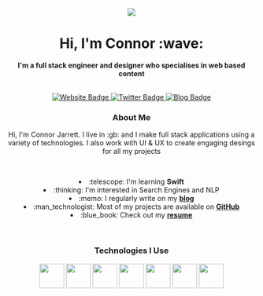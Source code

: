 <div align="center">
    <img src="https://www.connorjarrett.com/media/avatar.png">
    <h1>Hi, I'm Connor :wave:</h1>
    <b>I'm a full stack engineer and designer who specialises in web based content</b>
    <br><br>
    <p>
    <a href="https://www.connorjarrett.com/">
        <img src="https://img.shields.io/badge/-My Website-white?style=for-the-badge&amp;link=https://www.connorjarrett.com/" alt="Website Badge">
    </a>
    <a href="https://twitter.com/connorjrt">
        <img src="https://img.shields.io/badge/-Twitter-white?style=for-the-badge&amp;link=https://twitter.com/connorjrt" alt="Twitter Badge">
    </a>
    <a href="https://labnotebook.connorjarrett.com">
        <img src="https://img.shields.io/badge/-My Blog-white?style=for-the-badge&amp;link=https://labnotebook.connorjarrett.com" alt="Blog Badge">
    </a>
    </p>
</div>

<div align="center">
    <h3>About Me</h3>
    <p>
        Hi, I'm Connor Jarrett. I live in :gb: and I make full stack applications using a variety of technologies. I also work with UI & UX to create engaging desings for all my projects
    </p>
    <br>
    <p>
        <li>:telescope: I'm learning <b>Swift</b></li>
        <li>:thinking: I'm interested in Search Engines and NLP</li>
        <li>:memo: I regularly write on my <b><a href="https://labnotebook.connorjarrett.com">blog</a></b></li>
        <li>:man_technologist: Most of my projects are available on <b><a href="https://github.com/conjardev">GitHub</a></b></li>
        <li>:blue_book: Check out my <b><a href="https://www.connorjarrett.com/resume.pdf">resume</a></b></li>
    </p>
    <br>
    <h3>Technologies I Use</h3>
    <p>
        <img src="https://cdn.jsdelivr.net/gh/devicons/devicon/icons/mysql/mysql-original.svg" width="50" height="50"/>
        <img src="https://cdn.jsdelivr.net/gh/devicons/devicon/icons/php/php-plain.svg" width="50" height="50"/>
        <img src="https://cdn.jsdelivr.net/gh/devicons/devicon/icons/javascript/javascript-original.svg" width="50" height="50"/>
        <img src="https://cdn.jsdelivr.net/gh/devicons/devicon/icons/html5/html5-original.svg" width="50" height="50"/>
        <img src="https://cdn.jsdelivr.net/gh/devicons/devicon/icons/css3/css3-original.svg" width="50" height="50"/>
        <img src="https://cdn.jsdelivr.net/gh/devicons/devicon/icons/nodejs/nodejs-original.svg" width="50" height="50"/>
        <img src="https://cdn.jsdelivr.net/gh/devicons/devicon/icons/python/python-original.svg" width="50" heigh="50"/>
    </p>
          
</div>